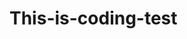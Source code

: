 # This-is-coding-test
       
  
     
  
     
      
            
                 
                            
                      
                     
        
                  
             
              
          
      
    
